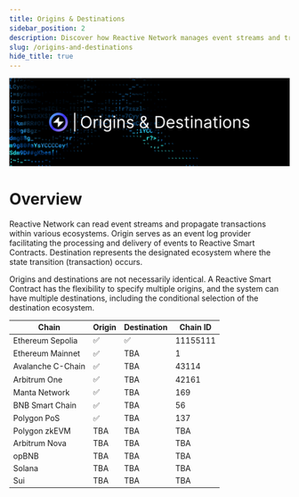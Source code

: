 ```yaml
---
title: Origins & Destinations
sidebar_position: 2
description: Discover how Reactive Network manages event streams and transactions across different ecosystems and learn about network compatibility.
slug: /origins-and-destinations
hide_title: true
---
```


![Origins & Destinations Image](./img/origins-and-destinations.jpg)

# Overview

Reactive Network can read event streams and propagate transactions within various ecosystems. Origin serves as an event log provider facilitating the processing and delivery of events to Reactive Smart Contracts. Destination represents the designated ecosystem where the state transition (transaction) occurs.

Origins and destinations are not necessarily identical. A Reactive Smart Contract has the flexibility to specify multiple origins, and the system can have multiple destinations, including the conditional selection of the destination ecosystem.

| Chain             | Origin | Destination | Chain ID |
|-------------------|--------|-------------|----------|
| Ethereum Sepolia  | ✅      | ✅           | 11155111 |
| Ethereum Mainnet  | ✅      | TBA         | 1        |
| Avalanche C-Chain | ✅      | TBA         | 43114    |
| Arbitrum One      | ✅      | TBA         | 42161    |
| Manta Network     | ✅      | TBA         | 169      |
| BNB Smart Chain   | ✅      | TBA         | 56       |
| Polygon PoS       | ✅      | TBA         | 137      |
| Polygon zkEVM     | TBA    | TBA         | TBA      |
| Arbitrum Nova     | TBA    | TBA         | TBA      |
| opBNB             | TBA    | TBA         | TBA      |
| Solana            | TBA    | TBA         | TBA      |
| Sui               | TBA    | TBA         | TBA      |
